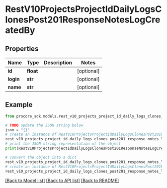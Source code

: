 # RestV10ProjectsProjectIdDailyLogsClonesPost201ResponseNotesLogCreatedBy


## Properties

Name | Type | Description | Notes
------------ | ------------- | ------------- | -------------
**id** | **float** |  | [optional] 
**login** | **str** |  | [optional] 
**name** | **str** |  | [optional] 

## Example

```python
from procore_sdk.models.rest_v10_projects_project_id_daily_logs_clones_post201_response_notes_log_created_by import RestV10ProjectsProjectIdDailyLogsClonesPost201ResponseNotesLogCreatedBy

# TODO update the JSON string below
json = "{}"
# create an instance of RestV10ProjectsProjectIdDailyLogsClonesPost201ResponseNotesLogCreatedBy from a JSON string
rest_v10_projects_project_id_daily_logs_clones_post201_response_notes_log_created_by_instance = RestV10ProjectsProjectIdDailyLogsClonesPost201ResponseNotesLogCreatedBy.from_json(json)
# print the JSON string representation of the object
print(RestV10ProjectsProjectIdDailyLogsClonesPost201ResponseNotesLogCreatedBy.to_json())

# convert the object into a dict
rest_v10_projects_project_id_daily_logs_clones_post201_response_notes_log_created_by_dict = rest_v10_projects_project_id_daily_logs_clones_post201_response_notes_log_created_by_instance.to_dict()
# create an instance of RestV10ProjectsProjectIdDailyLogsClonesPost201ResponseNotesLogCreatedBy from a dict
rest_v10_projects_project_id_daily_logs_clones_post201_response_notes_log_created_by_from_dict = RestV10ProjectsProjectIdDailyLogsClonesPost201ResponseNotesLogCreatedBy.from_dict(rest_v10_projects_project_id_daily_logs_clones_post201_response_notes_log_created_by_dict)
```
[[Back to Model list]](../README.md#documentation-for-models) [[Back to API list]](../README.md#documentation-for-api-endpoints) [[Back to README]](../README.md)


